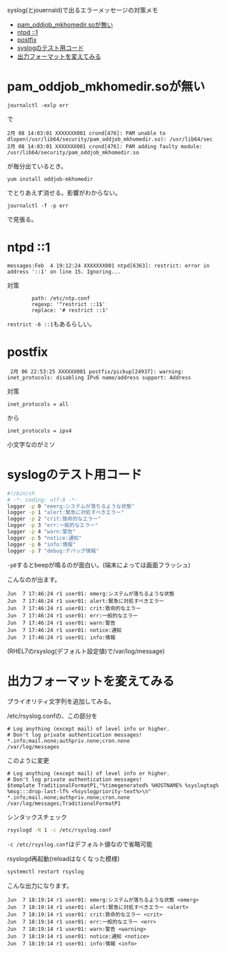 syslog(とjouernald)で出るエラーメッセージの対策メモ

- [pam_oddjob_mkhomedir.soが無い](#pamoddjobmkhomedirso%E3%81%8C%E7%84%A1%E3%81%84)
- [ntpd ::1](#ntpd-1)
- [postfix](#postfix)
- [syslogのテスト用コード](#syslog%E3%81%AE%E3%83%86%E3%82%B9%E3%83%88%E7%94%A8%E3%82%B3%E3%83%BC%E3%83%89)
- [出力フォーマットを変えてみる](#%E5%87%BA%E5%8A%9B%E3%83%95%E3%82%A9%E3%83%BC%E3%83%9E%E3%83%83%E3%83%88%E3%82%92%E5%A4%89%E3%81%88%E3%81%A6%E3%81%BF%E3%82%8B)

# pam_oddjob_mkhomedir.soが無い

```
journalctl -exlp err
```
で

```
2月 08 14:03:01 XXXXXXX001 crond[476]: PAM unable to dlopen(/usr/lib64/security/pam_oddjob_mkhomedir.so): /usr/lib64/sec
2月 08 14:03:01 XXXXXXX001 crond[476]: PAM adding faulty module: /usr/lib64/security/pam_oddjob_mkhomedir.so
```
が毎分出ているとき。

```
yum install oddjob-mkhomedir
```
でとりあえず消せる。影響がわからない。

```
journalctl -f -p err
```
で見張る。

# ntpd ::1

```
messages:Feb  4 19:12:24 XXXXXXX001 ntpd[6363]: restrict: error in address '::1' on line 15. Ignoring...
```

対策
```
        path: /etc/ntp.conf
        regexp: '^restrict ::1$'
        replace: '# restrict ::1'
```

`restrict -6 ::1`もあるらしい。

# postfix

```
 2月 06 22:53:25 XXXXXX001 postfix/pickup[24937]: warning: inet_protocols: disabling IPv6 name/address support: Address
```

対策
```
inet_protocols = all
```
から
```
inet_protocols = ipv4
```

小文字なのがミソ


# syslogのテスト用コード

``` bash
#!/bin/sh
# -*- coding: utf-8 -*-
logger -p 0 "emerg:システムが落ちるような状態"
logger -p 1 "alert:緊急に対処すべきエラー"
logger -p 2 "crit:致命的なエラー"
logger -p 3 "err:一般的なエラー"
logger -p 4 "warn:警告"
logger -p 5 "notice:通知"
logger -p 6 "info:情報"
logger -p 7 "debug:デバッグ情報"
```

`-p0`するとbeepが鳴るのが面白い。(端末によっては画面フラッシュ)

こんなのが出ます。
```
Jun  7 17:46:24 r1 user01: emerg:システムが落ちるような状態
Jun  7 17:46:24 r1 user01: alert:緊急に対処すべきエラー
Jun  7 17:46:24 r1 user01: crit:致命的なエラー
Jun  7 17:46:24 r1 user01: err:一般的なエラー
Jun  7 17:46:24 r1 user01: warn:警告
Jun  7 17:46:24 r1 user01: notice:通知
Jun  7 17:46:24 r1 user01: info:情報
```
(RHEL7のrsyslog(デフォルト設定値)で/var/log/message)


# 出力フォーマットを変えてみる

プライオリティ文字列を追加してみる。

/etc/rsyslog.confの、この部分を
```
# Log anything (except mail) of level info or higher.
# Don't log private authentication messages!
*.info;mail.none;authpriv.none;cron.none                /var/log/messages
```
このように変更
```
# Log anything (except mail) of level info or higher.
# Don't log private authentication messages!
$template TraditionalFormatP1,"%timegenerated% %HOSTNAME% %syslogtag% %msg:::drop-last-lf% <%syslogpriority-text%>\n"
*.info;mail.none;authpriv.none;cron.none                /var/log/messages;TraditionalFormatP1
```

シンタックスチェック
``` bash
rsyslogd -N 1 -c /etc/rsyslog.conf
```
`-c /etc/rsyslog.conf`はデフォルト値なので省略可能

rsyslogd再起動(reloadはなくなった模様)
``` bash
systemctl restart rsyslog
```

こんな出力になります。
```
Jun  7 18:19:14 r1 user01: emerg:システムが落ちるような状態 <emerg>
Jun  7 18:19:14 r1 user01: alert:緊急に対処すべきエラー <alert>
Jun  7 18:19:14 r1 user01: crit:致命的なエラー <crit>
Jun  7 18:19:14 r1 user01: err:一般的なエラー <err>
Jun  7 18:19:14 r1 user01: warn:警告 <warning>
Jun  7 18:19:14 r1 user01: notice:通知 <notice>
Jun  7 18:19:14 r1 user01: info:情報 <info>
```

